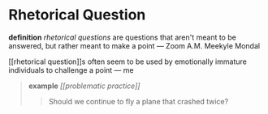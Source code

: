 # Rhetorical Question

**definition** _rhetorical questions_ are questions that aren't meant to be answered, but rather meant to make a point &mdash; Zoom A.M. Meekyle Mondal

[[rhetorical question]]s often seem to be used by emotionally immature individuals to challenge a point &mdash; me

> **example** _[[problematic practice]]_
>
> > Should we continue to fly a plane that crashed twice?
